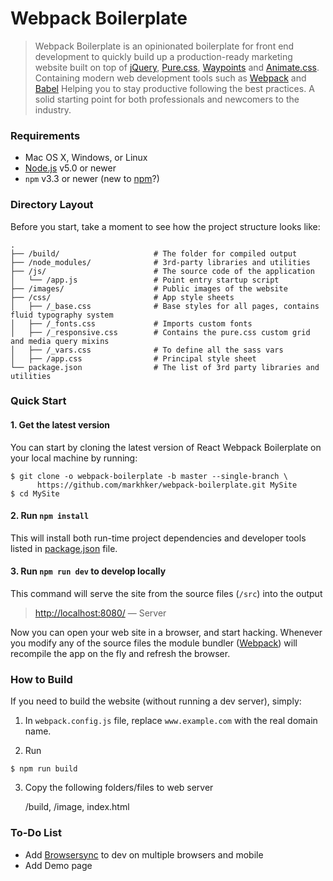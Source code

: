 # Webpack Boilerplate

> Webpack Boilerplate is an opinionated boilerplate for front end development
> to quickly build up a production-ready marketing website built on top of [jQuery](https://jquery.com/),
> [Pure.css](http://purecss.io/), [Waypoints](http://imakewebthings.com/waypoints/) and
> [Animate.css](https://daneden.github.io/animate.css/). Containing modern web development
> tools such as [Webpack](http://webpack.github.io/) and [Babel](http://babeljs.io/)
> Helping you to stay productive following the best practices.
> A solid starting point for both professionals
> and newcomers to the industry.

### Requirements

  * Mac OS X, Windows, or Linux
  * [Node.js](https://nodejs.org/) v5.0 or newer
  * `npm` v3.3 or newer (new to [npm](https://docs.npmjs.com/)?)
  
### Directory Layout

Before you start, take a moment to see how the project structure looks like:

```
.
├── /build/                     # The folder for compiled output
├── /node_modules/              # 3rd-party libraries and utilities
├── /js/                        # The source code of the application
│   └── /app.js                 # Point entry startup script
├── /images/                    # Public images of the website
├── /css/                       # App style sheets
│   ├── /_base.css              # Base styles for all pages, contains fluid typography system
│   ├── /_fonts.css             # Imports custom fonts
│   ├── /_responsive.css        # Contains the pure.css custom grid and media query mixins
│   ├── /_vars.css              # To define all the sass vars
│   ├── /app.css                # Principal style sheet
└── package.json                # The list of 3rd party libraries and utilities
```

### Quick Start

#### 1. Get the latest version

You can start by cloning the latest version of React Webpack Boilerplate on your
local machine by running:

```shell
$ git clone -o webpack-boilerplate -b master --single-branch \
      https://github.com/markhker/webpack-boilerplate.git MySite
$ cd MySite
```

#### 2. Run `npm install`

This will install both run-time project dependencies and developer tools listed
in [package.json](package.json) file.

#### 3. Run `npm run dev` to develop locally

This command will serve the site from the source files (`/src`) into the output

> [http://localhost:8080/](http://localhost:8080/) — Server <br>

Now you can open your web site in a browser, and start hacking. 
Whenever you modify any of the source files the module bundler ([Webpack](http://webpack.github.io/)) 
will recompile the app on the fly and refresh the browser.

### How to Build

If you need to build the website (without running a dev server), simply:

1. In `webpack.config.js` file, replace `www.example.com` with the real domain name.

2. Run

```shell
$ npm run build
```

3. Copy the following folders/files to web server

	/build,
	/image,
	index.html

### To-Do List

  * Add [Browsersync](http://www.browsersync.io/) to dev on multiple browsers and mobile
  * Add Demo page
